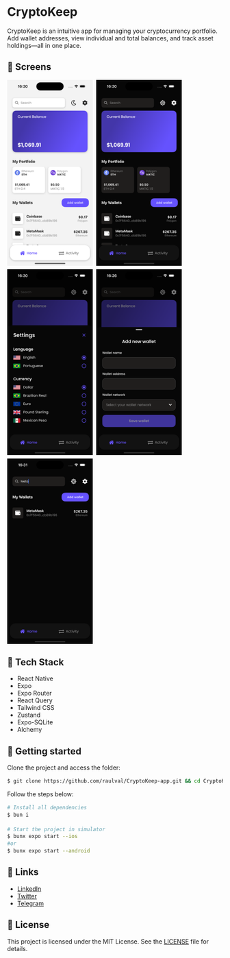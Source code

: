 # CryptoKeep

CryptoKeep is an intuitive app for managing your cryptocurrency portfolio. Add wallet addresses, view individual and total balances, and track asset holdings—all in one place.

## 📱 Screens

<div style="text-align: center; gap: 8px; display: flex; flex-wrap: wrap">
<img src="./assets/screenshots/screenshot1.png" width=200 />
<img src="./assets/screenshots/screenshot2.png" width=200 />
<img src="./assets/screenshots/screenshot3.png" width=200 />
<img src="./assets/screenshots/screenshot4.png" width=200 />
<img src="./assets/screenshots/screenshot5.png" width=200 />
</div>

## 🧪 Tech Stack

- React Native
- Expo
- Expo Router
- React Query
- Tailwind CSS
- Zustand
- Expo-SQLite
- Alchemy

## 🚀 Getting started

Clone the project and access the folder:

```bash
$ git clone https://github.com/raulval/CryptoKeep-app.git && cd CryptoKeep-app
```

Follow the steps below:

```bash
# Install all dependencies
$ bun i

# Start the project in simulator
$ bunx expo start --ios
#or
$ bunx expo start --android

```

## 👤 Links

- [LinkedIn](https://www.linkedin.com/in/raulval/)
- [Twitter](https://twitter.com/raul_val)
- [Telegram](https://t.me/raul_val)

## 📝 License

This project is licensed under the MIT License. See the [LICENSE](LICENSE.md) file for details.
